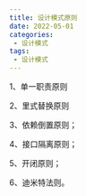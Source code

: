 ```yaml
---
title: 设计模式原则
date: 2022-05-01
categories:
 - 设计模式
tags:
 - 设计模式
---
```



1、单一职责原则

2、里式替换原则

3、依赖倒置原则；

4、接口隔离原则；

5、开闭原则；

6、迪米特法则。

